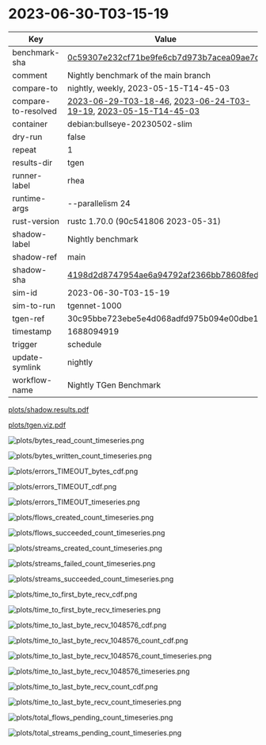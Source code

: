 # 2023-06-30-T03-15-19

| Key | Value |
|-----|-------|
| benchmark-sha | [0c59307e232cf71be9fe6cb7d973b7acea09ae7d](https://github.com/shadow/benchmark/commit/0c59307e232cf71be9fe6cb7d973b7acea09ae7d) |
| comment | Nightly benchmark of the main branch |
| compare-to | nightly, weekly, 2023-05-15-T14-45-03 |
| compare-to-resolved | [2023-06-29-T03-18-46](/tgen/2023-06-29-T03-18-46/README.md), [2023-06-24-T03-19-19](/tgen/2023-06-24-T03-19-19/README.md), [2023-05-15-T14-45-03](/tgen/2023-05-15-T14-45-03/README.md) |
| container | debian:bullseye-20230502-slim |
| dry-run | false |
| repeat | 1 |
| results-dir | tgen |
| runner-label | rhea |
| runtime-args | --parallelism 24 |
| rust-version | rustc 1.70.0 (90c541806 2023-05-31) |
| shadow-label | Nightly benchmark |
| shadow-ref | main |
| shadow-sha | [4198d2d8747954ae6a94792af2366bb78608fed2](https://github.com/shadow/shadow/commit/4198d2d8747954ae6a94792af2366bb78608fed2) |
| sim-id | 2023-06-30-T03-15-19 |
| sim-to-run | tgennet-1000 |
| tgen-ref | 30c95bbe723ebe5e4d068adfd975b094e00dbe10 |
| timestamp | 1688094919 |
| trigger | schedule |
| update-symlink | nightly |
| workflow-name | Nightly TGen Benchmark |

[plots/shadow.results.pdf](plots/shadow.results.pdf)

[plots/tgen.viz.pdf](plots/tgen.viz.pdf)

![plots/bytes_read_count_timeseries.png](plots/bytes_read_count_timeseries.png)

![plots/bytes_written_count_timeseries.png](plots/bytes_written_count_timeseries.png)

![plots/errors_TIMEOUT_bytes_cdf.png](plots/errors_TIMEOUT_bytes_cdf.png)

![plots/errors_TIMEOUT_cdf.png](plots/errors_TIMEOUT_cdf.png)

![plots/errors_TIMEOUT_timeseries.png](plots/errors_TIMEOUT_timeseries.png)

![plots/flows_created_count_timeseries.png](plots/flows_created_count_timeseries.png)

![plots/flows_succeeded_count_timeseries.png](plots/flows_succeeded_count_timeseries.png)

![plots/streams_created_count_timeseries.png](plots/streams_created_count_timeseries.png)

![plots/streams_failed_count_timeseries.png](plots/streams_failed_count_timeseries.png)

![plots/streams_succeeded_count_timeseries.png](plots/streams_succeeded_count_timeseries.png)

![plots/time_to_first_byte_recv_cdf.png](plots/time_to_first_byte_recv_cdf.png)

![plots/time_to_first_byte_recv_timeseries.png](plots/time_to_first_byte_recv_timeseries.png)

![plots/time_to_last_byte_recv_1048576_cdf.png](plots/time_to_last_byte_recv_1048576_cdf.png)

![plots/time_to_last_byte_recv_1048576_count_cdf.png](plots/time_to_last_byte_recv_1048576_count_cdf.png)

![plots/time_to_last_byte_recv_1048576_count_timeseries.png](plots/time_to_last_byte_recv_1048576_count_timeseries.png)

![plots/time_to_last_byte_recv_1048576_timeseries.png](plots/time_to_last_byte_recv_1048576_timeseries.png)

![plots/time_to_last_byte_recv_count_cdf.png](plots/time_to_last_byte_recv_count_cdf.png)

![plots/time_to_last_byte_recv_count_timeseries.png](plots/time_to_last_byte_recv_count_timeseries.png)

![plots/total_flows_pending_count_timeseries.png](plots/total_flows_pending_count_timeseries.png)

![plots/total_streams_pending_count_timeseries.png](plots/total_streams_pending_count_timeseries.png)
